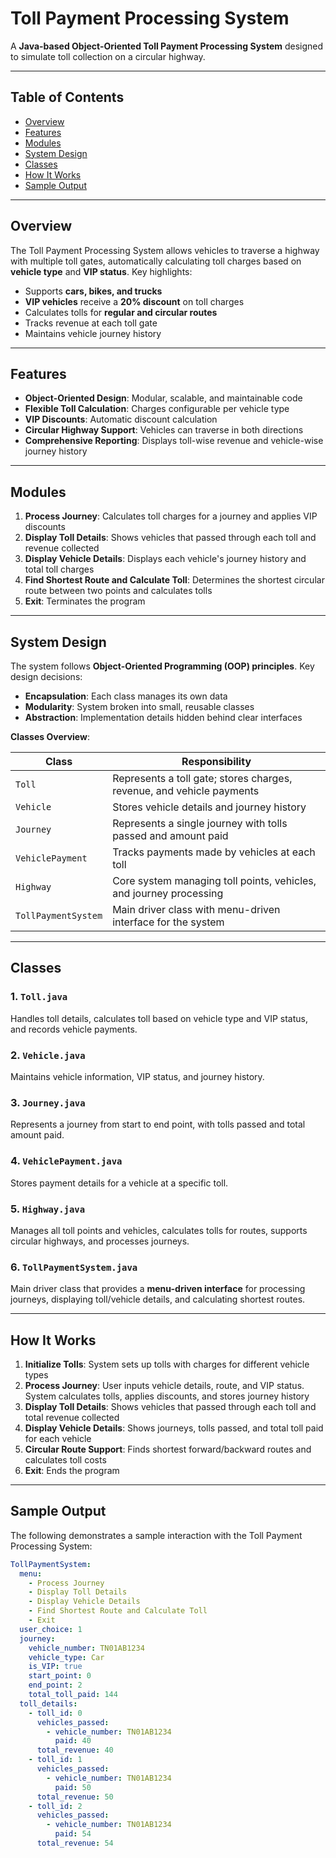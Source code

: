# Toll Payment Processing System

A **Java-based Object-Oriented Toll Payment Processing System** designed to simulate toll collection on a circular highway. 

---

## Table of Contents
- [Overview](#overview)  
- [Features](#features)  
- [Modules](#modules)  
- [System Design](#system-design)  
- [Classes](#classes)  
- [How It Works](#how-it-works)  
- [Sample Output](#sample-output)  

---

## Overview

The Toll Payment Processing System allows vehicles to traverse a highway with multiple toll gates, automatically calculating toll charges based on **vehicle type** and **VIP status**. Key highlights:

- Supports **cars, bikes, and trucks**  
- **VIP vehicles** receive a **20% discount** on toll charges  
- Calculates tolls for **regular and circular routes**  
- Tracks revenue at each toll gate  
- Maintains vehicle journey history  

---

## Features

- **Object-Oriented Design**: Modular, scalable, and maintainable code  
- **Flexible Toll Calculation**: Charges configurable per vehicle type  
- **VIP Discounts**: Automatic discount calculation  
- **Circular Highway Support**: Vehicles can traverse in both directions  
- **Comprehensive Reporting**: Displays toll-wise revenue and vehicle-wise journey history  

---

## Modules

1. **Process Journey**: Calculates toll charges for a journey and applies VIP discounts  
2. **Display Toll Details**: Shows vehicles that passed through each toll and revenue collected  
3. **Display Vehicle Details**: Displays each vehicle's journey history and total toll charges  
4. **Find Shortest Route and Calculate Toll**: Determines the shortest circular route between two points and calculates tolls  
5. **Exit**: Terminates the program  

---

## System Design

The system follows **Object-Oriented Programming (OOP) principles**. Key design decisions:

- **Encapsulation**: Each class manages its own data  
- **Modularity**: System broken into small, reusable classes  
- **Abstraction**: Implementation details hidden behind clear interfaces  

**Classes Overview**:  

| Class | Responsibility |
|-------|----------------|
| `Toll` | Represents a toll gate; stores charges, revenue, and vehicle payments |
| `Vehicle` | Stores vehicle details and journey history |
| `Journey` | Represents a single journey with tolls passed and amount paid |
| `VehiclePayment` | Tracks payments made by vehicles at each toll |
| `Highway` | Core system managing toll points, vehicles, and journey processing |
| `TollPaymentSystem` | Main driver class with menu-driven interface for the system |

---

## Classes

### 1. `Toll.java`
Handles toll details, calculates toll based on vehicle type and VIP status, and records vehicle payments.

### 2. `Vehicle.java`
Maintains vehicle information, VIP status, and journey history.

### 3. `Journey.java`
Represents a journey from start to end point, with tolls passed and total amount paid.

### 4. `VehiclePayment.java`
Stores payment details for a vehicle at a specific toll.

### 5. `Highway.java`
Manages all toll points and vehicles, calculates tolls for routes, supports circular highways, and processes journeys.

### 6. `TollPaymentSystem.java`
Main driver class that provides a **menu-driven interface** for processing journeys, displaying toll/vehicle details, and calculating shortest routes.

---

## How It Works

1. **Initialize Tolls**: System sets up tolls with charges for different vehicle types  
2. **Process Journey**: User inputs vehicle details, route, and VIP status. System calculates tolls, applies discounts, and stores journey history  
3. **Display Toll Details**: Shows vehicles that passed through each toll and total revenue collected  
4. **Display Vehicle Details**: Shows journeys, tolls passed, and total toll paid for each vehicle  
5. **Circular Route Support**: Finds shortest forward/backward routes and calculates toll costs  
6. **Exit**: Ends the program  

---

## Sample Output

The following demonstrates a sample interaction with the Toll Payment Processing System:

```yaml
TollPaymentSystem:
  menu:
    - Process Journey
    - Display Toll Details
    - Display Vehicle Details
    - Find Shortest Route and Calculate Toll
    - Exit
  user_choice: 1
  journey:
    vehicle_number: TN01AB1234
    vehicle_type: Car
    is_VIP: true
    start_point: 0
    end_point: 2
    total_toll_paid: 144
  toll_details:
    - toll_id: 0
      vehicles_passed:
        - vehicle_number: TN01AB1234
          paid: 40
      total_revenue: 40
    - toll_id: 1
      vehicles_passed:
        - vehicle_number: TN01AB1234
          paid: 50
      total_revenue: 50
    - toll_id: 2
      vehicles_passed:
        - vehicle_number: TN01AB1234
          paid: 54
      total_revenue: 54
